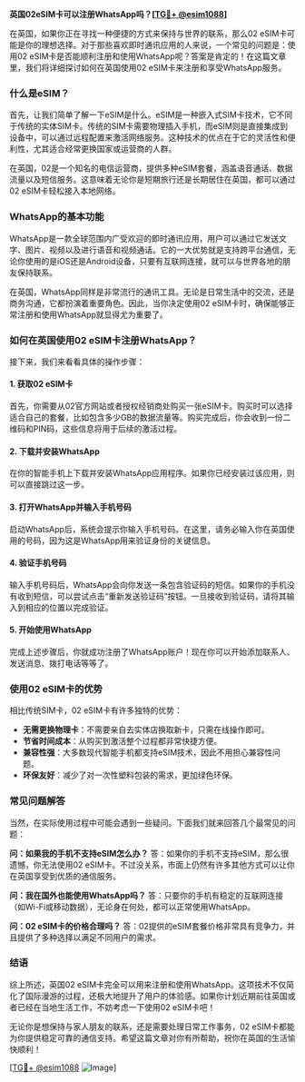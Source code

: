 **英国02eSIM卡可以注册WhatsApp吗？[[TG💪+ @esim1088](https://t.me/s/esim1088)]**

在英国，如果你正在寻找一种便捷的方式来保持与世界的联系，那么02 eSIM卡可能是你的理想选择。对于那些喜欢即时通讯应用的人来说，一个常见的问题是：使用02 eSIM卡是否能顺利注册和使用WhatsApp呢？答案是肯定的！在这篇文章里，我们将详细探讨如何在英国使用02 eSIM卡来注册和享受WhatsApp服务。

### 什么是eSIM？

首先，让我们简单了解一下eSIM是什么。eSIM是一种嵌入式SIM卡技术，它不同于传统的实体SIM卡。传统的SIM卡需要物理插入手机，而eSIM则是直接集成到设备中，可以通过远程配置来激活网络服务。这种技术的优点在于它的灵活性和便利性，尤其适合经常更换国家或运营商的人群。

在英国，02是一个知名的电信运营商，提供多种eSIM套餐，涵盖语音通话、数据流量以及短信服务。这意味着无论你是短期旅行还是长期居住在英国，都可以通过02 eSIM卡轻松接入本地网络。

### WhatsApp的基本功能

WhatsApp是一款全球范围内广受欢迎的即时通讯应用，用户可以通过它发送文字、图片、视频以及进行语音和视频通话。它的一大优势就是支持跨平台通信，无论你使用的是iOS还是Android设备，只要有互联网连接，就可以与世界各地的朋友保持联系。

在英国，WhatsApp同样是非常流行的通讯工具。无论是日常生活中的交流，还是商务沟通，它都扮演着重要角色。因此，当你决定使用02 eSIM卡时，确保能够正常注册和使用WhatsApp就显得尤为重要了。

### 如何在英国使用02 eSIM卡注册WhatsApp？

接下来，我们来看看具体的操作步骤：

#### 1. 获取02 eSIM卡
首先，你需要从02官方网站或者授权经销商处购买一张eSIM卡。购买时可以选择适合自己的套餐，比如包含多少GB的数据流量等。购买完成后，你会收到一份二维码和PIN码，这些信息将用于后续的激活过程。

#### 2. 下载并安装WhatsApp
在你的智能手机上下载并安装WhatsApp应用程序。如果你已经安装过该应用，则可以直接跳过这一步。

#### 3. 打开WhatsApp并输入手机号码
启动WhatsApp后，系统会提示你输入手机号码。在这里，请务必输入你在英国使用的号码，因为这是WhatsApp用来验证身份的关键信息。

#### 4. 验证手机号码
输入手机号码后，WhatsApp会向你发送一条包含验证码的短信。如果你的手机没有收到短信，可以尝试点击“重新发送验证码”按钮。一旦接收到验证码，请将其输入到相应的位置以完成验证。

#### 5. 开始使用WhatsApp
完成上述步骤后，你就成功注册了WhatsApp账户！现在你可以开始添加联系人、发送消息、拨打电话等等了。

### 使用02 eSIM卡的优势

相比传统SIM卡，02 eSIM卡有许多独特的优势：

- **无需更换物理卡**：不需要亲自去实体店换取新卡，只需在线操作即可。
- **节省时间成本**：从购买到激活整个过程都非常快捷方便。
- **兼容性强**：大多数现代智能手机都支持eSIM技术，因此不用担心兼容性问题。
- **环保友好**：减少了对一次性塑料包装的需求，更加绿色环保。

### 常见问题解答

当然，在实际使用过程中可能会遇到一些疑问。下面我们就来回答几个最常见的问题：

**问：如果我的手机不支持eSIM怎么办？**
答：如果你的手机不支持eSIM，那么很遗憾，你无法使用02 eSIM卡。不过没关系，市面上仍然有许多其他方式可以让你在英国享受到优质的通信服务。

**问：我在国外也能使用WhatsApp吗？**
答：只要你的手机有稳定的互联网连接（如Wi-Fi或移动数据），无论身在何处，都可以正常使用WhatsApp。

**问：02 eSIM卡的价格合理吗？**
答：02提供的eSIM套餐价格非常具有竞争力，并且提供了多种选择以满足不同用户的需求。

### 结语

综上所述，英国02 eSIM卡完全可以用来注册和使用WhatsApp。这项技术不仅简化了国际漫游的过程，还极大地提升了用户的体验感。如果你计划近期前往英国或者已经在当地生活工作，不妨考虑一下使用02 eSIM卡吧！

无论你是想保持与家人朋友的联系，还是需要处理日常工作事务，02 eSIM卡都能为你提供稳定可靠的通信支持。希望这篇文章对你有所帮助，祝你在英国的生活愉快顺利！

[[TG💪+ @esim1088](https://t.me/s/esim1088) ![Image](https://i.postimg.cc/4NQfJmqS/Snipaste-2025-05-13-00-14-12.png)]